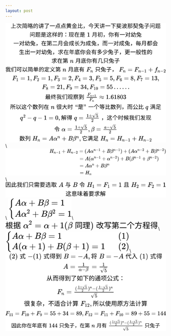 ```yaml
---
layout: post
---
```

![](/assets/img/st1.svg)\\
![](/assets/img/nd2.svg)\\
![](/assets/img/rd3.svg)\\
![](/assets/img/th4.svg)\\
![](/assets/img/th5.svg)\\
![](/assets/img/th6.svg)\\
![](/assets/img/th7.svg)